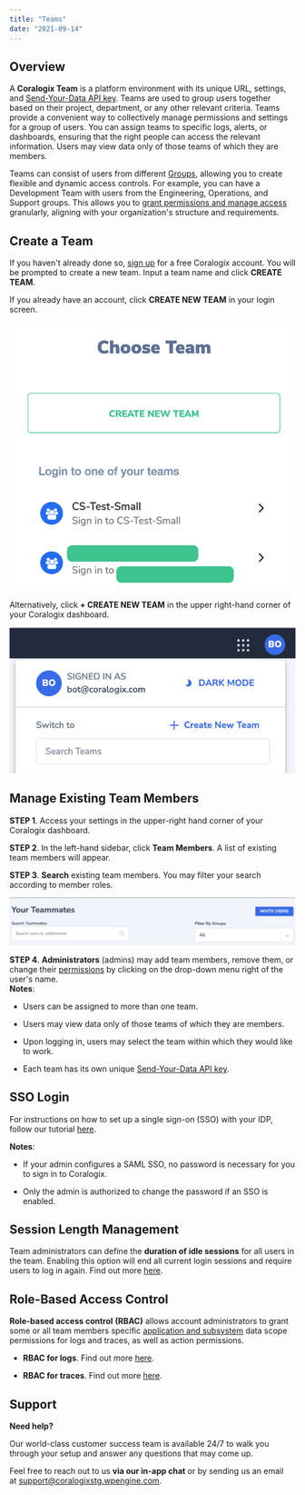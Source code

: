 ```yaml
---
title: "Teams"
date: "2021-09-14"
---
```


## Overview

A **Coralogix Team** is a platform environment with its unique URL, settings, and [Send-Your-Data API key](https://coralogixstg.wpengine.com/docs/send-your-data-api-key/). Teams are used to group users together based on their project, department, or any other relevant criteria. Teams provide a convenient way to collectively manage permissions and settings for a group of users. You can assign teams to specific logs, alerts, or dashboards, ensuring that the right people can access the relevant information. Users may view data only of those teams of which they are members.

Teams can consist of users from different [Groups](https://coralogixstg.wpengine.com/docs/groups/), allowing you to create flexible and dynamic access controls. For example, you can have a Development Team with users from the Engineering, Operations, and Support groups. This allows you to [grant permissions and manage access](https://coralogixstg.wpengine.com/docs/roles-permissions/) granularly, aligning with your organization's structure and requirements.

## Create a Team

If you haven't already done so, [sign up](https://dashboard.eu2.coralogixstg.wpengine.com/#/signup) for a free Coralogix account. You will be prompted to create a new team. Input a team name and click **CREATE TEAM**.

If you already have an account, click **CREATE NEW TEAM** in your login screen.

![new team](images/new_team-2-1.png)

Alternatively, click **\+ CREATE NEW TEAM** in the upper right-hand corner of your Coralogix dashboard.

![](images/Screen-Shot-2023-06-25-at-15.16.43.png)

## Manage Existing Team Members

**STEP 1**. Access your settings in the upper-right hand corner of your Coralogix dashboard.

**STEP 2**. In the left-hand sidebar, click **Team Members**. A list of existing team members will appear.

**STEP 3**. **Search** existing team members. You may filter your search according to member roles.

![](images/Screen-Shot-2023-06-25-at-14.52.14-1024x171.png)

**STEP 4**. **Administrators** (admins) may add team members, remove them, or change their [permissions](https://coralogixstg.wpengine.com/docs/roles-permissions/) by clicking on the drop-down menu right of the user's name.  
**Notes**:

- Users can be assigned to more than one team.

- Users may view data only of those teams of which they are members.

- Upon logging in, users may select the team within which they would like to work.

- Each team has its own unique [Send-Your-Data API key](https://coralogixstg.wpengine.com/docs/send-your-data-api-key/).

## SSO Login

For instructions on how to set up a single sign-on (SSO) with your IDP, follow our tutorial [here](https://coralogixstg.wpengine.com/tutorials/sso-with-saml/).

**Notes**:

- If your admin configures a SAML SSO, no password is necessary for you to sign in to Coralogix.

- Only the admin is authorized to change the password if an SSO is enabled.

## Session Length Management

Team administrators can define the **duration of idle sessions** for all users in the team. Enabling this option will end all current login sessions and require users to log in again. Find out more [here](https://coralogixstg.wpengine.com/docs/session-length-management/).

## Role-Based Access Control

**Role-based access control** **(RBAC)** allows account administrators to grant some or all team members specific [application and subsystem](https://coralogixstg.wpengine.com/docs/application-and-subsystem-names/) data scope permissions for logs and traces, as well as action permissions.

- **RBAC for logs**. Find out more [here](https://coralogixstg.wpengine.com/docs/role-based-access-control-logs/).

- **RBAC for traces**. Find out more [here](https://coralogixstg.wpengine.com/docs/role-based-access-control-traces/).

## Support

**Need help?**

Our world-class customer success team is available 24/7 to walk you through your setup and answer any questions that may come up.

Feel free to reach out to us **via our in-app chat** or by sending us an email at [support@coralogixstg.wpengine.com](mailto:support@coralogixstg.wpengine.com).
